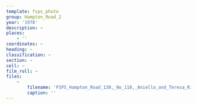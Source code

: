 ```yaml
---
template: fsps_photo
group: Hampton_Road_2
year: '1978'
description: ~
places:
    - ''
coordinates: ~
heading: ~
classification: ~
section: ~
cell: ~
film_roll: ~
files:
    -
        filename: 'FSPS_Hampton_Road_130,_No_118,_Aniello_and_Teresa_Risucci,_10-5-A,_1978.png'
        caption: ''
---
```

